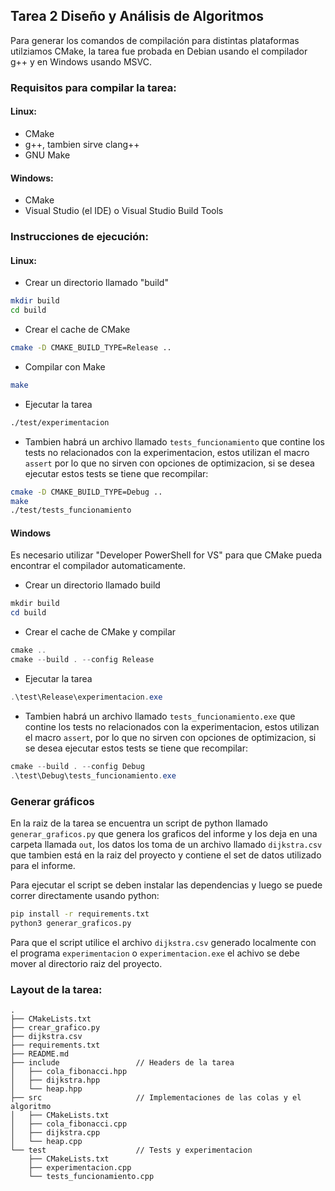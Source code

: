 
## Tarea 2 Diseño y Análisis de Algoritmos

Para generar los comandos de compilación para distintas plataformas
utilziamos CMake, la tarea fue probada en Debian usando el compilador
g++ y en Windows usando MSVC.

### Requisitos para compilar la tarea:

#### Linux:

- CMake
- g++, tambien sirve clang++
- GNU Make

#### Windows:

- CMake
- Visual Studio (el IDE) o Visual Studio Build Tools

### Instrucciones de ejecución:

#### Linux:

- Crear un directorio llamado "build"
```bash
mkdir build
cd build
```

- Crear el cache de CMake
```bash
cmake -D CMAKE_BUILD_TYPE=Release ..
```

- Compilar con Make
```bash
make
```

- Ejecutar la tarea
```bash
./test/experimentacion
```

- Tambien habrá un archivo llamado `tests_funcionamiento` que contine los tests
no relacionados con la experimentacion, estos utilizan el macro `assert` por lo que
no sirven con opciones de optimizacion, si se desea ejecutar estos tests se tiene
que recompilar:
```bash
cmake -D CMAKE_BUILD_TYPE=Debug ..
make
./test/tests_funcionamiento
```

#### Windows

Es necesario utilizar "Developer PowerShell for VS" para que CMake pueda
encontrar el compilador automaticamente.

- Crear un directorio llamado build
```powershell
mkdir build
cd build
```

- Crear el cache de CMake y compilar
```powershell
cmake ..
cmake --build . --config Release
```

- Ejecutar la tarea
```powershell
.\test\Release\experimentacion.exe
```

- Tambien habrá un archivo llamado `tests_funcionamiento.exe` que contine los tests
no relacionados con la experimentacion, estos utilizan el macro `assert`, por lo que
no sirven con opciones de optimizacion, si se desea ejecutar estos tests se tiene
que recompilar:
```powershell
cmake --build . --config Debug
.\test\Debug\tests_funcionamiento.exe
```

### Generar gráficos

En la raiz de la tarea se encuentra un script de python llamado `generar_graficos.py`
que genera los graficos del informe y los deja en una carpeta llamada `out`, los datos
los toma de un archivo llamado `dijkstra.csv` que tambien está en la raiz del proyecto
y contiene el set de datos utilizado para el informe.

Para ejecutar el script se deben instalar las dependencias y luego se puede correr 
directamente usando python:
```bash
pip install -r requirements.txt
python3 generar_graficos.py
```

Para que el script utilice el archivo `dijkstra.csv` generado localmente con el programa
`experimentacion` o `experimentacion.exe` el achivo se debe mover al directorio raiz del
proyecto.

### Layout de la tarea:

```
.
├── CMakeLists.txt
├── crear_grafico.py
├── dijkstra.csv
├── requirements.txt
├── README.md
├── include                 // Headers de la tarea
│   ├── cola_fibonacci.hpp
│   ├── dijkstra.hpp
│   └── heap.hpp
├── src                     // Implementaciones de las colas y el algoritmo
│   ├── CMakeLists.txt
│   ├── cola_fibonacci.cpp
│   ├── dijkstra.cpp
│   └── heap.cpp
└── test                    // Tests y experimentacion
    ├── CMakeLists.txt
    ├── experimentacion.cpp
    └── tests_funcionamiento.cpp
```

